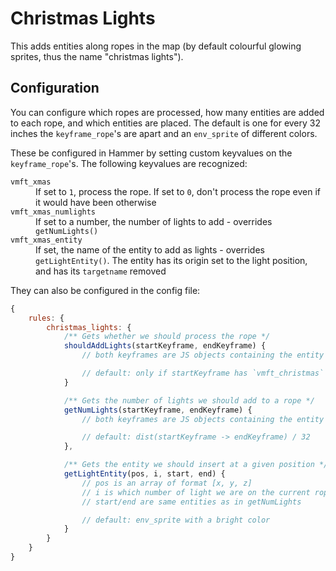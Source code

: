 # Christmas Lights

This adds entities along ropes in the map (by default colourful glowing sprites, thus the name "christmas lights").

## Configuration

You can configure which ropes are processed, how many entities are added to each rope, and which entities are placed. The default is one for every 32 inches the `keyframe_rope`'s are apart and an `env_sprite` of different colors.

These be configured in Hammer by setting custom keyvalues on the `keyframe_rope`'s. The following keyvalues are recognized:

<dl>
<dt><code>vmft_xmas</code></dt><dd>If set to <code>1</code>, process the rope. If set to <code>0</code>, don't process the rope even if it would have been otherwise</dd>
<dt><code>vmft_xmas_numlights</code></dt><dd>If set to a number, the number of lights to add - overrides <code>getNumLights()</code></dd>
<dt><code>vmft_xmas_entity</code></dt><dd>If set, the name of the entity to add as lights - overrides <code>getLightEntity()</code>. The entity has its origin set to the light position, and has its <code>targetname</code> removed</dd>
</dl>

They can also be configured in the config file:

```js
{
    rules: {
        christmas_lights: {
            /** Gets whether we should process the rope */
            shouldAddLights(startKeyframe, endKeyframe) {
                // both keyframes are JS objects containing the entity's keyvalues

                // default: only if startKeyframe has `vmft_christmas` set to `1`
            }

            /** Gets the number of lights we should add to a rope */
            getNumLights(startKeyframe, endKeyframe) {
                // both keyframes are JS objects containing the entity's keyvalues

                // default: dist(startKeyframe -> endKeyframe) / 32
            },

            /** Gets the entity we should insert at a given position */
            getLightEntity(pos, i, start, end) {
                // pos is an array of format [x, y, z]
                // i is which number of light we are on the current rope
                // start/end are same entities as in getNumLights

                // default: env_sprite with a bright color
            }
        }
    }
}
```